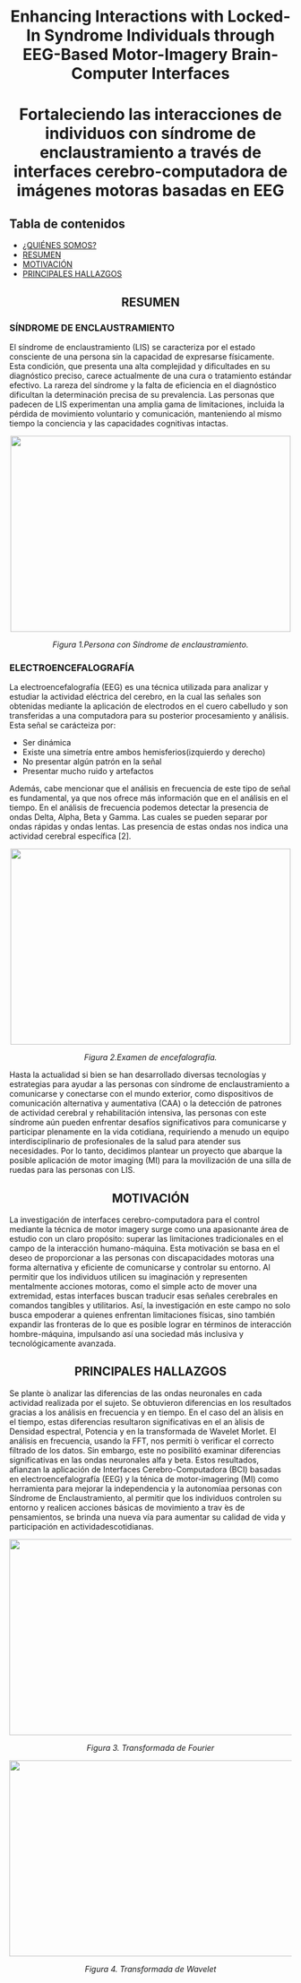 <h1 align="center">Enhancing Interactions with Locked-In Syndrome Individuals through EEG-Based Motor-Imagery Brain-Computer Interfaces</h1>
<h1 align="center">Fortaleciendo las interacciones de individuos con síndrome de enclaustramiento a través de interfaces cerebro-computadora de imágenes motoras basadas en EEG</h1>

## Tabla de contenidos
+ [¿QUIÉNES SOMOS?](https://github.com/EstefanyMacedo/Grupo_Neurona/blob/main/ISB/Sobre%20notros.md#grupo-neurona-)
+ [RESUMEN](https://github.com/EstefanyMacedo/Grupo_Neurona/blob/main/Proyecto/Documentaci%C3%B3n.md#resumen)
+ [MOTIVACIÓN](https://github.com/EstefanyMacedo/Grupo_Neurona/blob/main/Proyecto/Documentaci%C3%B3n.md#motivaci%C3%B3n)
+ [PRINCIPALES HALLAZGOS](https://github.com/EstefanyMacedo/Grupo_Neurona/blob/main/Proyecto/Documentaci%C3%B3n.md#principales-hallazgos)
  
<h2 align="center">RESUMEN</h2>

<h3 align="left">SÍNDROME DE ENCLAUSTRAMIENTO</h3>
El síndrome de enclaustramiento (LIS) se caracteriza por el estado consciente de una persona sin la capacidad de expresarse físicamente. Esta condición, que presenta una alta complejidad y dificultades en su diagnóstico preciso, carece actualmente de una cura o tratamiento estándar efectivo. La rareza del síndrome y la falta de eficiencia en el diagnóstico dificultan la determinación precisa de su prevalencia. Las personas que padecen de LIS experimentan una amplia gama de limitaciones, incluida la pérdida de movimiento voluntario y comunicación, manteniendo al mismo tiempo la conciencia y las capacidades cognitivas intactas.

<p align="center">
  <img width="500" height="350"src="https://github.com/EstefanyMacedo/Grupo_Neurona/assets/128627158/6cf54a6a-490f-4319-8191-3182c62f6310">
</p>
<em><p align="center">Figura 1.Persona con Síndrome de enclaustramiento.</p></em>

<h3 align="left">ELECTROENCEFALOGRAFÍA</h3>

La electroencefalografía (EEG) es una técnica utilizada para analizar y estudiar la actividad eléctrica del cerebro, en la cual  las señales son obtenidas mediante la aplicación de electrodos en el cuero cabelludo y son transferidas a una computadora para su posterior procesamiento y análisis.
Esta señal se carácteiza por:
* Ser dinámica
* Existe una simetría entre ambos hemisferios(izquierdo y derecho) 
* No presentar algún patrón en la señal
* Presentar mucho ruido y artefactos
  
Además, cabe mencionar que el análisis en frecuencia de este tipo de señal es fundamental, ya que nos ofrece más información que en el análisis en el tiempo. En el análisis de frecuencia podemos detectar la presencia de ondas Delta, Alpha, Beta y Gamma. Las cuales se pueden separar por ondas rápidas y ondas lentas. Las presencia de estas ondas nos indica una actividad cerebral específica [2]. 


<p align="center">
  <img width="500" height="350"src="https://github.com/EstefanyMacedo/Grupo_Neurona/assets/128627158/168682dc-887f-4841-8df1-2c155d1d5e4e">
</p>
<em><p align="center">Figura 2.Examen de encefalografía.</p></em>

Hasta la actualidad si bien se han desarrollado diversas tecnologías y estrategias para ayudar a las personas con síndrome de enclaustramiento a comunicarse y conectarse con el mundo exterior, como dispositivos de comunicación alternativa y aumentativa (CAA) o la detección de patrones de actividad cerebral y rehabilitación intensiva, las personas con este síndrome  aún pueden enfrentar desafíos significativos para comunicarse y participar plenamente en la vida cotidiana, requiriendo a menudo un equipo interdisciplinario de profesionales de la salud para atender sus necesidades. Por lo tanto, decidimos plantear un proyecto que abarque la posible aplicación de motor imaging (MI) para la movilización de una silla de ruedas para las personas con LIS.

<h2 align="center">MOTIVACIÓN</h2>

La investigación de interfaces cerebro-computadora para el control mediante la técnica de motor imagery surge como una apasionante área de estudio con un claro propósito: superar las limitaciones tradicionales en el campo de la interacción humano-máquina. Esta motivación se basa en el deseo de proporcionar a las personas con discapacidades motoras una forma alternativa y eficiente de comunicarse y controlar su entorno. Al permitir que los individuos utilicen su imaginación y representen mentalmente acciones motoras, como el simple acto de mover una extremidad, estas interfaces buscan traducir esas señales cerebrales en comandos tangibles y utilitarios. Así, la investigación en este campo no solo busca empoderar a quienes enfrentan limitaciones físicas, sino también expandir las fronteras de lo que es posible lograr en términos de interacción hombre-máquina, impulsando así una sociedad más inclusiva y tecnológicamente avanzada.

<h2 align="center">PRINCIPALES HALLAZGOS</h2>

Se plante ́o analizar las diferencias de las ondas neuronales en cada actividad realizada por el sujeto. Se obtuvieron diferencias en los resultados gracias a los análisis en frecuencia y en tiempo. En el caso del an ́alisis en el tiempo, estas diferencias resultaron significativas en el an ́alisis de Densidad espectral,
Potencia y en la transformada de Wavelet Morlet. El análisis en frecuencia, usando la FFT, nos permiti ́o verificar el correcto filtrado de los datos. Sin embargo, este no posibilitó examinar diferencias significativas en las ondas neuronales alfa y beta. Estos resultados, afianzan la aplicación de Interfaces Cerebro-Computadora (BCI) basadas en electroencefalografía (EEG) y la ténica de motor-imagering (MI) como herramienta para mejorar la independencia y la autonomíaa personas con Síndrome de Enclaustramiento, al permitir que los individuos controlen su entorno y realicen acciones básicas de movimiento a trav ́es de pensamientos, se brinda una nueva vía para aumentar su calidad de vida y participación en actividadescotidianas.

<p align="center">
  <img width="700" height="350"src="https://github.com/EstefanyMacedo/Grupo_Neurona/assets/128627158/2e654dab-e1b2-4257-9a56-b1fd17280380">
</p>
<em><p align="center">Figura 3. Transformada de Fourier</p></em>

<p align="center">
  <img width="600" height="350"src="https://github.com/EstefanyMacedo/Grupo_Neurona/assets/128627158/16d5fe74-e3ca-4084-8473-8fcb0640a753">
</p>
<em><p align="center">Figura 4. Transformada de Wavelet </p></em>
